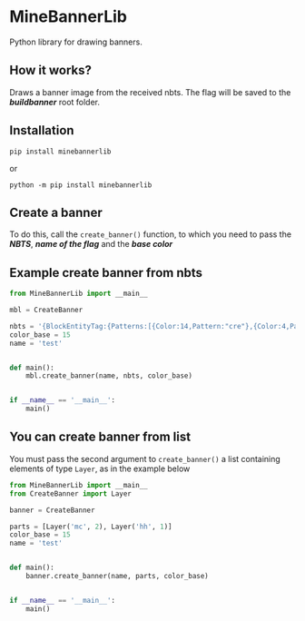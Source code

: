 # MineBannerLib

Python library for drawing banners.

## How it works?

Draws a banner image from the received nbts. The flag will be saved to the _**buildbanner**_ root folder.

## Installation

```
pip install minebannerlib
```

or

```
python -m pip install minebannerlib
```

## Create a banner

To do this, call the `create_banner()` function, to which you need to pass the _**NBTS**_, _**name of the flag**_ and the _**base color**_

## Example create banner from nbts

```python
from MineBannerLib import __main__

mbl = CreateBanner

nbts = '{BlockEntityTag:{Patterns:[{Color:14,Pattern:"cre"},{Color:4,Pattern:"sku"}]}}'
color_base = 15
name = 'test'


def main():
    mbl.create_banner(name, nbts, color_base)


if __name__ == '__main__':
    main()
```

## You can create banner from list 
You must pass the second argument to `create_banner()` a list containing elements of type `Layer`, as in the example below

```python
from MineBannerLib import __main__
from CreateBanner import Layer

banner = CreateBanner

parts = [Layer('mc', 2), Layer('hh', 1)]
color_base = 15
name = 'test'


def main():
    banner.create_banner(name, parts, color_base)


if __name__ == '__main__':
    main()
```

